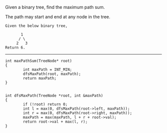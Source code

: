 Given a binary tree, find the maximum path sum.

The path may start and end at any node in the tree.

```For example:
Given the below binary tree,

       1
      / \
     2   3
Return 6.
```


---

```
int maxPathSum(TreeNode* root)
{
        int maxPath = INT_MIN;
        dfsMaxPath(root, maxPath);
        return maxPath;
}


int dfsMaxPath(TreeNode *root, int &maxPath)
{
        if (!root) return 0;
        int l = max(0, dfsMaxPath(root->left, maxPath));
        int r = max(0, dfsMaxPath(root->right, maxPath));
        maxPath = max(maxPath, l + r + root->val);
        return root->val + max(l, r);
}
```